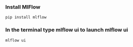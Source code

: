 ### Install MlFlow
```pip install mlflow```

### In the terminal type mlflow ui to launch mlflow ui
```mlflow ui```  